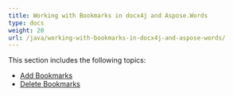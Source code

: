 ```yaml
---
title: Working with Bookmarks in docx4j and Aspose.Words
type: docs
weight: 20
url: /java/working-with-bookmarks-in-docx4j-and-aspose-words/
---
```


This section includes the following topics:

- [Add Bookmarks](https://docs.aspose.com/words/java/add-bookmarks/)
- [Delete Bookmarks](https://docs.aspose.com/words/java/delete-bookmarks/)
